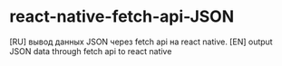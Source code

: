 # react-native-fetch-api-JSON
[RU] вывод данных JSON через fetch api на react native. [EN] output JSON data through fetch api to react native

